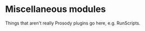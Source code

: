 Miscellaneous modules
=====================

Things that aren't really Prosody plugins go here, e.g. RunScripts.
